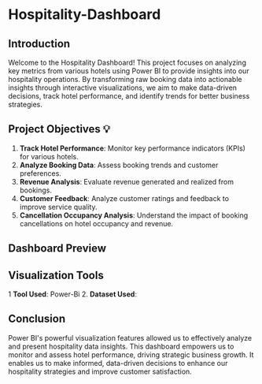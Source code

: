 # Hospitality-Dashboard

## Introduction
Welcome to the Hospitality Dashboard! This project focuses on analyzing key metrics from various hotels using Power BI to provide insights into our hospitality operations. By transforming raw booking data into actionable insights through interactive visualizations, we aim to make data-driven decisions, track hotel performance, and identify trends for better business strategies.

## Project Objectives 💡
1. **Track Hotel Performance**: Monitor key performance indicators (KPIs) for various hotels.
2. **Analyze Booking Data**: Assess booking trends and customer preferences.
3. **Revenue Analysis**: Evaluate revenue generated and realized from bookings.
4. **Customer Feedback**: Analyze customer ratings and feedback to improve service quality.
5. **Cancellation Occupancy Analysis**: Understand the impact of booking cancellations on hotel occupancy and revenue.

## Dashboard Preview




## Visualization Tools
1 **Tool Used**: Power-Bi
2. **Dataset Used**: 


## Conclusion
Power BI's powerful visualization features allowed us to effectively analyze and present hospitality data insights. This dashboard empowers us to monitor and assess hotel performance, driving strategic business growth. It enables us to make informed, data-driven decisions to enhance our hospitality strategies and improve customer satisfaction.

